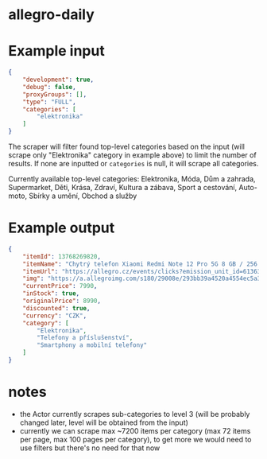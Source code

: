 # allegro-daily

# Example input

```json
{
    "development": true,
    "debug": false,
    "proxyGroups": [],
    "type": "FULL",
    "categories": [
        "elektronika"
    ]
}
```

The scraper will filter found top-level categories based on the input (will scrape only "Elektronika" category in example above) to limit the number of results. If none are inputted or `categories` is null, it will scrape all categories.

Currently available top-level categories: Elektronika, Móda, Dům a zahrada, Supermarket, Děti, Krása, Zdraví, Kultura a zábava, Sport a cestování, Auto-moto, Sbírky a umění, Obchod a služby

# Example output

```json
{
    "itemId": 13768269820,
    "itemName": "Chytrý telefon Xiaomi Redmi Note 12 Pro 5G 8 GB / 256 GB černý",
    "itemUrl": "https://allegro.cz/events/clicks?emission_unit_id=61363b99-1bf5-4444-8c6a-7a65119e2f5e&emission_id=c5a85bda-876a-4359-89fc-9480e806adf3&type=OFFER&ts=1697911347827&redirect=https%3A%2F%2Fallegro.cz%2Fnabidka%2Fsmartphone-xiaomi-redmi-note-12-pro-5g-8-gb-256-13768269820%3Fbi_s%3Dads%26bi_m%3Dproductlisting%253Adesktop%253Acategory%26bi_c%3DN2UzOGQ2ZjAtOWVjZi00NDE0LWEwMDktOTgxOGVlNjhlNjRkAA%26bi_t%3Dape&placement=productlisting:desktop:category&sig=800cd86f2e6840cce8892f347bda6ee1",
    "img": "https://a.allegroimg.com/s180/29008e/293bb39a4520a4554ec5a39ff059/Smartphone-Xiaomi-Redmi-Note-12-Pro-5G-8-GB-256",
    "currentPrice": 7990,
    "inStock": true,
    "originalPrice": 8990,
    "discounted": true,
    "currency": "CZK",
    "category": [
        "Elektronika",
        "Telefony a příslušenství",
        "Smartphony a mobilní telefony"
    ]
}
```

# notes

- the Actor currently scrapes sub-categories to level 3 (will be probably changed later, level will be obtained from the input)
- currently we can scrape max ~7200 items per category (max 72 items per page, max 100 pages per category), to get more we would need to use filters but there's no need for that now